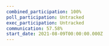 ```yaml
---
combined_participation: 100%
poll_participation: Untracked
exec_participation: Untracked
communication: 57.58%
start_date: 2021-08-09T00:00:00.000Z
---
```

